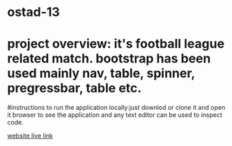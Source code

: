 # ostad-13
# project overview: it's football league related match. bootstrap has been used mainly nav, table, spinner, pregressbar, table etc.
#instructions to run the application locally:just downlod or clone it and open it browser to see the application and any text editor can be used to inspect code.

[website live link](https://649690fb93d707313f1f1de5--dancing-cascaron-ff0cb0.netlify.app/)
